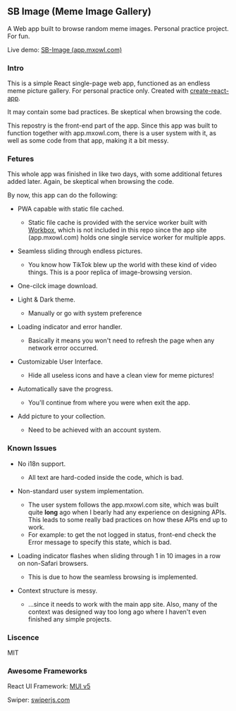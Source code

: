 SB Image (Meme Image Gallery)
----

A Web app built to browse random meme images. Personal practice project. For fun.

Live demo: [SB-Image (app.mxowl.com)](https://app.mxowl.com/service/sb-img/)


### Intro

This is a simple React single-page web app, functioned as an endless meme picture gallery. For personal practice only. Created with [create-react-app](https://create-react-app.dev/).

It may contain some bad practices. Be skeptical when browsing the code.

This repostry is the front-end part of the app. Since this app was built to function together with app.mxowl.com, there is a user system with it, as well as some code from that app, making it a bit messy.

### Fetures

This whole app was finished in like two days, with some additional fetures added later. Again, be skeptical when browsing the code.

By now, this app can do the following:

* PWA capable with static file cached.
    * Static file cache is provided with the service worker built with [Workbox](https://developer.chrome.com/docs/workbox/), which is not included in this repo since the app site (app.mxowl.com) holds one single service worker for multiple apps.

* Seamless sliding through endless pictures.
    * You know how TikTok blew up the world with these kind of video things. This is a poor replica of image-browsing version.

* One-cilck image download.

* Light & Dark theme.
    * Manually or go with system preference

* Loading indicator and error handler.
    * Basically it means you won't need to refresh the page when any network error occurred.

* Customizable User Interface.
    * Hide all useless icons and have a clean view for meme pictures!

* Automatically save the progress.
    * You'll continue from where you were when exit the app.

* Add picture to your collection.
    * Need to be achieved with an account system.

### Known Issues

* No i18n support.
    * All text are hard-coded inside the code, which is bad.

* Non-standard user system implementation.
    * The user system follows the app.mxowl.com site, which was built quite **long** ago when I bearly had any experience on designing APIs. This leads to some really bad practices on how these APIs end up to work.
    * For example: to get the not logged in status, front-end check the Error message to specify this state, which is bad.

* Loading indicator flashes when sliding through 1 in 10 images in a row on non-Safari browsers.
    * This is due to how the seamless browsing is implemented.

* Context structure is messy.
    * ...since it needs to work with the main app site. Also, many of the context was designed way too long ago where I haven't even finished any simple projects.

### Liscence

MIT

### Awesome Frameworks

React UI Framework: [MUI v5](https://mui.com/)

Swiper: [swiperjs.com](https://swiperjs.com/)
